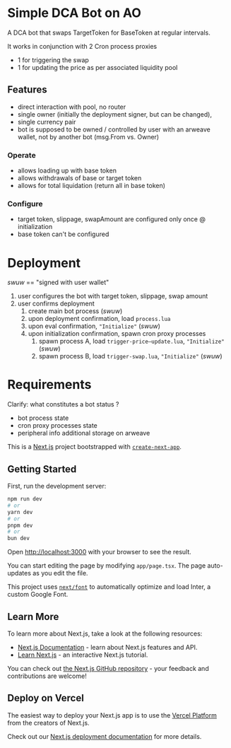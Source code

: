 # Simple DCA Bot on AO

A DCA bot that swaps TargetToken for BaseToken at regular intervals. 


It works in conjunction with 2 Cron process proxies
- 1 for triggering the swap
- 1 for updating the price as per associated liquidity pool

## Features

- direct interaction with pool, no router
- single owner (initially the deployment signer, but can be changed),
- single currency pair
- bot is supposed to be owned / controlled by user with an arweave wallet, not by another bot (msg.From vs. Owner)

### Operate
- allows loading up with base token
- allows withdrawals of base or target token
- allows for total liquidation (return all in base token)

### Configure
- target token, slippage, swapAmount are configured only once @ initialization
- base token can't be configured


# Deployment

*swuw* == "signed with user wallet"

1. user configures the bot with target token, slippage, swap amount
2. user confirms deployment
   1. create main bot process (*swuw*)
   2. upon deployment confirmation, load `process.lua` 
   3. upon eval confirmation, `"Initialize"` (*swuw*)
   4. upon initialization confirmation, spawn cron proxy processes
      1. spawn process A, load `trigger-price–update.lua`, `"Initialize"` (*swuw*)
      2. spawn process B, load `trigger-swap.lua`, `"Initialize"` (*swuw*)


# Requirements

Clarify: what constitutes a bot status ?
  - bot process state 
  - cron proxy processes state
  - peripheral info additional storage on arweave









This is a [Next.js](https://nextjs.org/) project bootstrapped with [`create-next-app`](https://github.com/vercel/next.js/tree/canary/packages/create-next-app).

## Getting Started

First, run the development server:

```bash
npm run dev
# or
yarn dev
# or
pnpm dev
# or
bun dev
```

Open [http://localhost:3000](http://localhost:3000) with your browser to see the result.

You can start editing the page by modifying `app/page.tsx`. The page auto-updates as you edit the file.

This project uses [`next/font`](https://nextjs.org/docs/basic-features/font-optimization) to automatically optimize and load Inter, a custom Google Font.

## Learn More

To learn more about Next.js, take a look at the following resources:

- [Next.js Documentation](https://nextjs.org/docs) - learn about Next.js features and API.
- [Learn Next.js](https://nextjs.org/learn) - an interactive Next.js tutorial.

You can check out [the Next.js GitHub repository](https://github.com/vercel/next.js/) - your feedback and contributions are welcome!

## Deploy on Vercel

The easiest way to deploy your Next.js app is to use the [Vercel Platform](https://vercel.com/new?utm_medium=default-template&filter=next.js&utm_source=create-next-app&utm_campaign=create-next-app-readme) from the creators of Next.js.

Check out our [Next.js deployment documentation](https://nextjs.org/docs/deployment) for more details.
